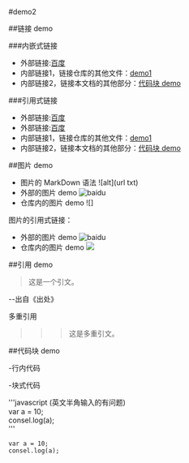 #demo2


##链接 demo

###内嵌式链接

- 外部链接:[百度](http://www.baidu.com)
- 内部链接1，链接仓库的其他文件：[demo1](demo1.md)
- 内部链接2，链接本文档的其他部分：[代码块 demo](demo2.md#代码块-demo)

###引用式链接

- 外部链接:[百度]
- 外部链接:[百度][baidu]
- 内部链接1，链接仓库的其他文件：[demo1]
- 内部链接2，链接本文档的其他部分：[代码块 demo]

##图片 demo

- 图片的 MarkDown 语法
    ![alt](url txt)
- 外部的图片 demo
![baidu](https://www.baidu.com/img/bd_logo1.png "百度网站")
- 仓库内的图片 demo
![]

图片的引用式链接：
- 外部的图片 demo
![baidu][baidu_logo]
- 仓库内的图片 demo
![][open_png]



##引用 demo

>这是一个引文。  

--出自《出处》

多重引用
>>> 这是多重引文。


##代码块 demo

-行内代码


-块式代码

'''javascript  (英文半角输入的有问题)  
var a = 10;  
consel.log(a);  
'''

    var a = 10;  
    consel.log(a);

<!-- 下面是本文档中用到的链接 -->

[百度]: http://www.baidu.com
[baidu]: http://www.baidu.com
[demo1]: demo1.md
[代码块 demo]: demo2.md#代码块-demo

[open_png]: images/111.jpg
[baidu_logo]: https://www.baidu.com/img/bd_logo1.png